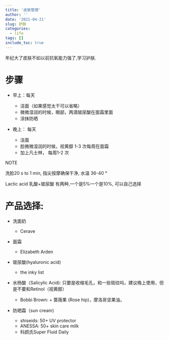 ```yaml
---
title: '皮肤管理'
author: ''
date: '2021-04-21'
slug: 护肤
categories:
  - life
tags: []
include_toc: true
---
```


年纪大了皮肤不如以前抗氧能力强了,学习护肤.

# 步骤

* 早上：每天
  - 洁面（如果感觉太干可以省略）
  - 微微湿润的时候，眼部，两滴玻尿酸在面霜里面
  - 涂抹防晒

* 晚上： 每天
   - 洁面
   - 脸微微湿润的时候，视黄醇 1-3 次每周在面霜
   - 加上凡士林， 每周1-2 次

NOTE

洗脸20 s to 1 min, 指尖按摩确保干净, 水温 36-40 °

Lactic acid 乳酸+玻尿酸 有两种,一个是5%一个是10%, 可以自己选择

# 产品选择:

  - 洗面奶 
    - Cerave
    
  - 面霜
    - Elizabeth Arden

  - 玻尿酸(hyaluronic acid)
    - the inky list
  
  - 水杨酸（Salicylic Acid): 只要是收缩毛孔，和一些斑纹吗，建议晚上使用，但是不要和Retinol（视黄醇）
    - Bobbi Brown: + 蔷薇果 (Rose hip)，摩洛哥坚果油， 

  - 防晒霜（sun cream)
    - shiseids: 50+ UV protector
    - ANESSA: 50+ skin care milk 
    - 科颜氏Super Fluid Daily 
  
  
  

